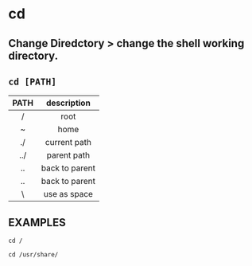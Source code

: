 # cd

**Change Diredctory** > change the shell working directory.
---

`cd [PATH]`
---

| **PATH** | description |
|:---:|:---:|
| / | root |
| ~ | home |
| ./ | current path |
| ../ | parent path |
| .. | back to parent |
| .. | back to parent |
| \ | use as space |

## EXAMPLES
` cd / `

` cd /usr/share/ `